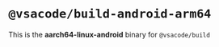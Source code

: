 # `@vsacode/build-android-arm64`

This is the **aarch64-linux-android** binary for `@vsacode/build`
